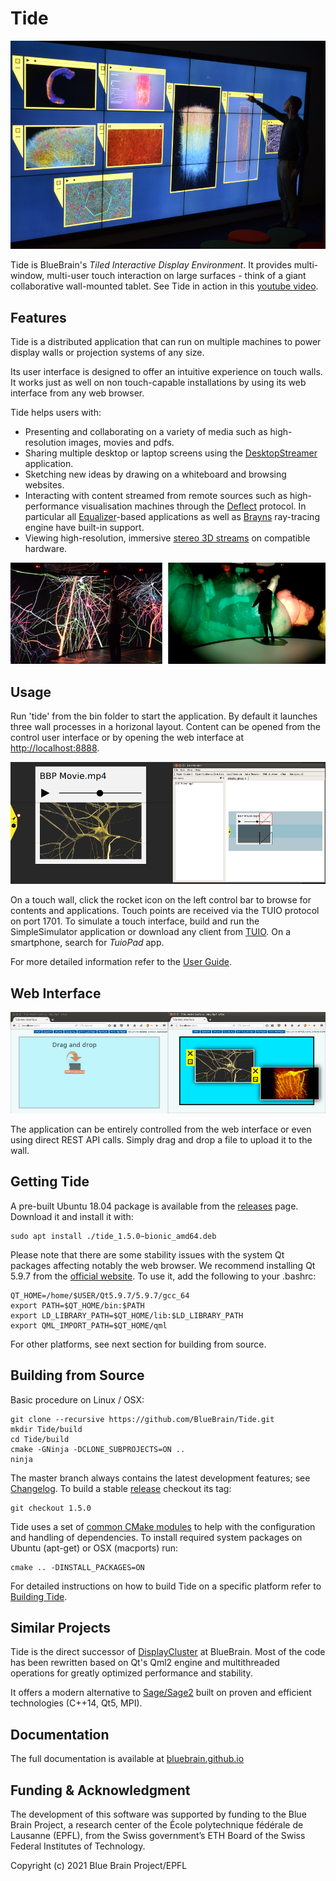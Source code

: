 # Tide

![Display wall running Tide](doc/wall.png)

Tide is BlueBrain's *Tiled Interactive Display Environment*. It provides
multi-window, multi-user touch interaction on large surfaces - think of a giant
collaborative wall-mounted tablet. See Tide in action in this [youtube
video](https://www.youtube.com/watch?v=wATHwvRFGz0).

## Features

Tide is a distributed application that can run on multiple machines to power
display walls or projection systems of any size.

Its user interface is designed to offer an intuitive experience on touch walls.
It works just as well on non touch-capable installations by using its web
interface from any web browser.

Tide helps users with:
* Presenting and collaborating on a variety of media such as high-resolution
  images, movies and pdfs.
* Sharing multiple desktop or laptop screens using the
  [DesktopStreamer](https://github.com/BlueBrain/Deflect/releases) application.
* Sketching new ideas by drawing on a whiteboard and browsing websites.
* Interacting with content streamed from remote sources such as high-performance
  visualisation machines through the
  [Deflect](https://github.com/BlueBrain/Deflect.git) protocol. In particular
  all [Equalizer](https://github.com/Eyescale/Equalizer)-based applications
  as well as [Brayns](https://github.com/BlueBrain/Brayns) ray-tracing engine
  have built-in support.
* Viewing high-resolution, immersive [stereo 3D streams](https://git.io/fpsoQ)
  on compatible hardware.

![Tide displaying immersive 3D data on BlueBrain's OpenDeck](doc/opendeck.png)

## Usage

Run 'tide' from the bin folder to start the application. By default it launches
three wall processes in a horizonal layout. Content can be opened from the
control user interface or by opening the web interface at
[http://localhost:8888](http://localhost:8888).

![Tide master interface](doc/master_interface.png)

On a touch wall, click the rocket icon on the left control bar to browse for
contents and applications. Touch points are received via the TUIO protocol on
port 1701. To simulate a touch interface, build and run the SimpleSimulator
application or download any client from [TUIO](http://www.tuio.org/?software).
On a smartphone, search for *TuioPad* app.

For more detailed information refer to the
[User Guide](http://bluebrain.github.io/Tide-1.5/user_guide.html).

## Web Interface

![Tide web interface](doc/web_interface.png)

The application can be entirely controlled from the web interface or even using
direct REST API calls. Simply drag and drop a file to upload it to the wall.

## Getting Tide

A pre-built Ubuntu 18.04 package is available from the
[releases](https://github.com/BlueBrain/Tide/releases) page.
Download it and install it with:

    sudo apt install ./tide_1.5.0~bionic_amd64.deb

Please note that there are some stability issues with the system Qt packages
affecting notably the web browser. We recommend installing Qt 5.9.7 from the
[official website](https://download.qt.io/archive/qt/5.9/5.9.7/). To use it,
add the following to your .bashrc:

    QT_HOME=/home/$USER/Qt5.9.7/5.9.7/gcc_64
    export PATH=$QT_HOME/bin:$PATH
    export LD_LIBRARY_PATH=$QT_HOME/lib:$LD_LIBRARY_PATH
    export QML_IMPORT_PATH=$QT_HOME/qml

For other platforms, see next section for building from source.

## Building from Source

Basic procedure on Linux / OSX:

    git clone --recursive https://github.com/BlueBrain/Tide.git
    mkdir Tide/build
    cd Tide/build
    cmake -GNinja -DCLONE_SUBPROJECTS=ON ..
    ninja

The master branch always contains the latest development features; see
[Changelog](https://git.io/fpsK1).
To build a stable [release](https://github.com/BlueBrain/Tide/releases)
checkout its tag:

    git checkout 1.5.0

Tide uses a set of [common CMake modules](https://github.com/Eyescale/CMake) to
help with the configuration and handling of dependencies. To install required
system packages on Ubuntu (apt-get) or OSX (macports) run:

    cmake .. -DINSTALL_PACKAGES=ON

For detailed instructions on how to build Tide on a specific platform refer to
[Building Tide](http://bluebrain.github.io/Tide-1.5/building.html).

## Similar Projects

Tide is the direct successor of
[DisplayCluster](https://github.com/TACC/DisplayCluster) at BlueBrain. Most of
the code has been rewritten based on Qt's Qml2 engine and multithreaded
operations for greatly optimized performance and stability.

It offers a modern alternative to [Sage/Sage2](http://sagecommons.org) built on
proven and efficient technologies (C++14, Qt5, MPI).

## Documentation

The full documentation is available at
[bluebrain.github.io](http://bluebrain.github.io/Tide-1.5)

## Funding & Acknowledgment

The development of this software was supported by funding to the Blue Brain Project,
a research center of the École polytechnique fédérale de Lausanne (EPFL), from the
Swiss government’s ETH Board of the Swiss Federal Institutes of Technology.

Copyright (c) 2021 Blue Brain Project/EPFL
